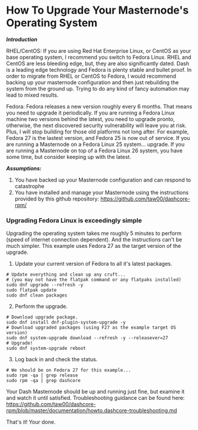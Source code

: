 # How To Upgrade Your Masternode's Operating System

***Introduction***

RHEL/CentOS: If you are using Red Hat Enterprise Linux, or CentOS as your base
operating system, I recommend you switch to Fedora Linux. RHEL and CentOS are
less bleeding edge, but, they are also significantly dated. Dash is a leading
edge technology and Fedora is plenty stable and bullet proof. In order to
migrate from RHEL or CentOS to Fedora, I would recommend backing up your
masternode configuration and then just rebuilding the system from the ground
up. Trying to do any kind of fancy automation may lead to mixed results.

Fedora: Fedora releases a new version roughly every 6 months. That means you
need to upgrade it periodically. If you are running a Fedora Linux machine two
versions behind the latest, you need to upgrade pronto, otherwise, the next
discovered security vulnerability will leave you at risk. Plus, I will stop
building for those old platforms not long after. For example, Fedora 27 is the
lastest version, and Fedora 25 is now out of service. If you are running a
Masternode on a Fedora Linux 25 system... upgrade. If you are running a
Masternode on top of a Fedora Linux 26 system, you have some time, but consider
keeping up with the latest.

***Assumptions:***

1. You have backed up your Masternode configuration and can respond to
   catastrophe
2. You have installed and manage your Masternode using the instructions
   provided by this github repository: <https://github.com/taw00/dashcore-rpm/>


### Upgrading Fedora Linux is exceedingly simple

Upgrading the operating system takes me roughly 5 minutes to perform (speed of
internet connection dependent). And the instructions can't be much simpler.
This example uses Fedora 27 as the target version of the upgrade.

1. Update your current version of Fedora to all it's latest packages.

```
# Update everything and clean up any cruft...
# (you may not have the flatpak command or any flatpaks installed)
sudo dnf upgrade --refresh -y
sudo flatpak update
sudo dnf clean packages
```

2. Perform the upgrade.

```
# Download upgrade package.
sudo dnf install dnf-plugin-system-upgrade -y
# Download upgraded packages (using F27 as the example target OS version)
sudo dnf system-upgrade download --refresh -y --releasever=27
# Upgrade!
sudo dnf system-upgrade reboot
```

3. Log back in and check the status.

```
# We should be on Fedora 27 for this example...
sudo rpm -qa | grep release
sudo rpm -qa | grep dashcore
```

Your Dash Masternode should be up and running just fine, but examine it and
watch it until satisfied. Troubleshooting guidance can be found here:
<https://github.com/taw00/dashcore-rpm/blob/master/documentation/howto.dashcore-troubleshooting.md>

That's it! Your done.
